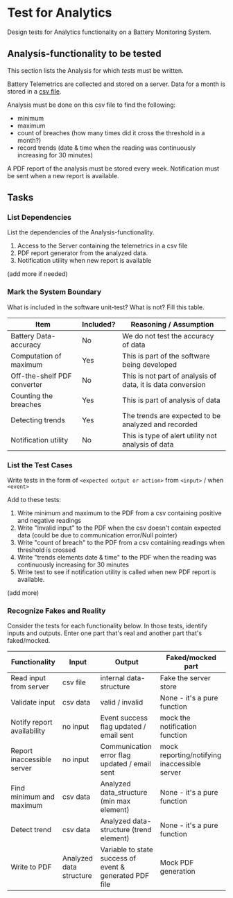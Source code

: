 # Test for Analytics

Design tests for Analytics functionality on a Battery Monitoring System.



## Analysis-functionality to be tested

This section lists the Analysis for which _tests_ must be written.

Battery Telemetrics are collected and stored on a server.
Data for a month is stored in a [csv file](https://en.wikipedia.org/wiki/Comma-separated_values).

Analysis must be done on this csv file to find the following:
- minimum
- maximum
- count of breaches (how many times did it cross the threshold in a month?)
- record trends (date & time when the reading was continuously increasing for 30 minutes)

A PDF report of the analysis must be stored every week.
Notification must be sent when a new report is available.

## Tasks

### List Dependencies

List the dependencies of the Analysis-functionality.

1. Access to the Server containing the telemetrics in a csv file
1. PDF report generator from the analyzed data. 
1. Notification utility when new report is available

(add more if needed)

### Mark the System Boundary

What is included in the software unit-test? What is not? Fill this table.

| Item                      | Included?     | Reasoning / Assumption
|---------------------------|---------------|---
Battery Data-accuracy       | No            | We do not test the accuracy of data
Computation of maximum      | Yes           | This is part of the software being developed
Off-the-shelf PDF converter | No            | This is not part of analysis of data, it is data conversion
Counting the breaches       | Yes           | This is part of analysis of data 
Detecting trends            | Yes           | The trends are expected to be analyzed and recorded 
Notification utility        | No            | This is type of alert utility not analysis of data 

### List the Test Cases

Write tests in the form of `<expected output or action>` from `<input>` / when `<event>`

Add to these tests:

1. Write minimum and maximum to the PDF from a csv containing positive and negative readings
1. Write "Invalid input" to the PDF when the csv doesn't contain expected data (could be due to communication error/Null pointer) 
1. Write "count of breach" to the PDF from a csv containing readings when threshold is crossed
1. Write "trends elements date & time" to the PDF when the reading was continuously increasing for 30 minutes
2. Write test to see if notification utility is called when new PDF report is available.

(add more)

### Recognize Fakes and Reality

Consider the tests for each functionality below.
In those tests, identify inputs and outputs.
Enter one part that's real and another part that's faked/mocked.

| Functionality            | Input                   | Output                                                 | Faked/mocked part
|--------------------------|-------------------------|--------------------------------------------------------|---
Read input from server     | csv file                | internal data-structure                                | Fake the server store
Validate input             | csv data                | valid / invalid                                        | None - it's a pure function
Notify report availability | no input                | Event success flag updated / email sent                | mock the notification function
Report inaccessible server | no input                | Communication error flag updated / email sent          | mock reporting/notifying inaccessible server 
Find minimum and maximum   | csv data                | Analyzed data_structure (min max element)              | None - it's a pure function
Detect trend               | csv data                | Analyzed data-structure (trend element)                | None - it's a pure function
Write to PDF               | Analyzed data structure | Variable to state success of event & generated PDF file| Mock PDF generation  
